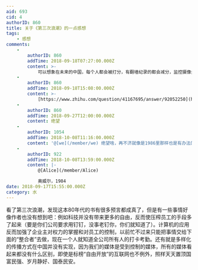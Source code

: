 ```yaml
---
aid: 693
cid: 4
authorID: 860
title: 关于《第三次浪潮》的一点感想
tags:
    - 感想
comments:
    -
        authorID: 860
        addTime: 2018-09-18T07:27:00.000Z
        content: >-
            可以想象在未来的中国，每个人都会被打分，有翻墙纪录的都会减分，监控摄像头会无处不在，老大哥永远会看着你，每个人都会被跟踪，科技的应用会让你们无处可躲。
    -
        authorID: 860
        addTime: 2018-09-18T15:08:00.000Z
        content: >-
            [https://www.zhihu.com/question/41167695/answer/92052250](https://www.zhihu.com/question/41167695/answer/92052250)
    -
        authorID: 860
        addTime: 2018-09-27T12:00:00.000Z
        content: 绝望
    -
        authorID: 1054
        addTime: 2018-10-08T11:16:00.000Z
        content: '@[we](/member/we) 绝望啥，再不济就像是1986里那样也是有办法的啊'
    -
        authorID: 922
        addTime: 2018-10-08T13:59:00.000Z
        content: |-
            @[Alice](/member/Alice)

            奥威尔，1984
date: 2018-09-17T15:55:00.000Z
category: 水
---
```


看了第三次浪潮，发现这本80年代的书有很多预言都成真了，但是有一些事情好像作者也没有想到吧：例如科技并没有带来更多的自由，反而使压榨员工的手段多了起来（要是你们公司要求用钉钉，没事老钉你，你们就知道了）。计算机的应用反而加强了企业主对权力的掌握和对员工的控制，以前忙不过来只能把事情交给下面的“整合者”去做，现在一个人就知道全公司所有人的打卡考勤。还有就是多样化的传播方式在中国并没有实现，因为我们的媒体是受到控制的媒体，所有的媒体看起来都没有什么区别，即使是标榜“自由开放”的互联网也不例外，照样天天置顶国富民强、岁月静好、国泰民安。
